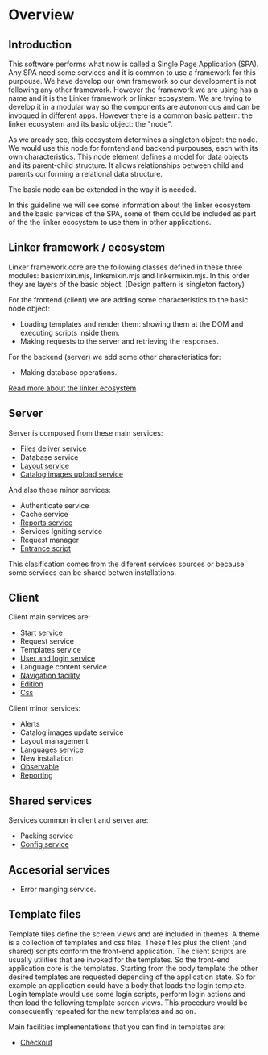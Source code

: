 Overview
========

## Introduction

This software performs what now is called a Single Page Application (SPA). Any SPA need some services and it is common to use a framework for this purpouse. We have develop our own framework so our development is not following any other framework. However the framework we are using has a name and it is the Linker framework or linker ecosystem. We are trying to develop it in a modular way so the components are autonomous and can be invoqued in different apps. However there is a common basic pattern: the linker ecosystem and its basic object: the "node".

As we aready see, this ecosystem determines a singleton object: the node. We would use this node for forntend and backend purpouses, each with its own characteristics. This node element defines a model for data objects and its parent-child structure. It allows relationships between child and parents conforming a relational data structure.

The basic node can be extended in the way it is needed.

In this guideline we will see some information about the linker ecosystem and the basic services of the SPA, some of them could be included as part of the the linker ecosystem to use them in other applications.

## Linker framework / ecosystem

Linker framework core are the following classes defined in these three modules: basicmixin.mjs, linksmixin.mjs and linkermixin.mjs. In this order they are layers of the basic object. (Design pattern is singleton factory)

For the frontend (client) we are adding some characteristics to the basic node object:

- Loading templates and render them: showing them at the DOM and executing scripts inside them.
- Making requests to the server and retrieving the responses.

For the backend (server) we add some other characteristics for:

- Making database operations.

[Read more about the linker ecosystem](linkerfmwk.md)

## Server

Server is composed from these main services:

- [Files deliver service](staticserver.md)
- Database service
- [Layout service](layout.md)
- [Catalog images upload service](uploadimages.md)

And also these minor services:

- Authenticate service
- Cache service
- [Reports service](reporting.md)
- Services Igniting service
- Request manager
- [Entrance script]()

This clasification comes from the diferent services sources or because some services can be shared betwen installations.

## Client

Client main services are:

- [Start service](clientstart.md)
- Request service
- Templates service
- [User and login service](userlogin.md)
- Language content service
- [Navigation facility](navigation.md)
- [Edition](edition.md)
- [Css](css.md)

Client minor services:

- Alerts
- Catalog images update service
- Layout management
- [Languages service](languages.md)
- New installation
- [Observable](observerpattern.md)
- [Reporting](statistics.md)


## Shared services

Services common in client and server are:

- Packing service
- [Config service](config.md)

## Accesorial services

- Error manging service.

## Template files

Template files define the screen views and are included in themes. A theme is a collection of templates and css files. These files plus the client (and shared) scripts conform the front-end application. The client scripts are usually utilities that are invoked for the templates. So the front-end application core is the templates. Starting from the body template the other desired templates are requested depending of the application state. So for example an application could have a body that loads the login template. Login template would use some login scripts, perform login actions and then load the following template screen views. This procedure would be consecuently repeated for the new templates and so on.

Main facilities implementations that you can find in templates are:
- [Checkout](checkout.md)
